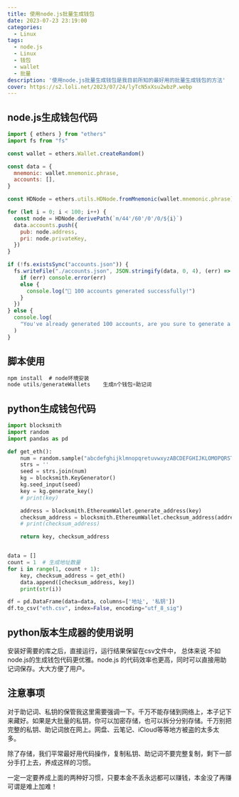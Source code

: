 ```yaml
---
title: 使用node.js批量生成钱包
date: 2023-07-23 23:19:00
categories:
  - Linux
tags:
  - node.js
  - Linux
  - 钱包
  - wallet
  - 批量
description: '使用node.js批量生成钱包是我目前所知的最好用的批量生成钱包的方法'
cover: https://s2.loli.net/2023/07/24/lyTcN5xXsu2wbzP.webp
---
```


## node.js生成钱包代码

```js
import { ethers } from "ethers"
import fs from "fs"

const wallet = ethers.Wallet.createRandom()

const data = {
  mnemonic: wallet.mnemonic.phrase,
  accounts: [],
}

const HDNode = ethers.utils.HDNode.fromMnemonic(wallet.mnemonic.phrase)

for (let i = 0; i < 100; i++) {
  const node = HDNode.derivePath(`m/44'/60'/0'/0/${i}`)
  data.accounts.push({
    pub: node.address,
    pri: node.privateKey,
  })
}

if (!fs.existsSync("accounts.json")) {
  fs.writeFile("./accounts.json", JSON.stringify(data, 0, 4), (err) => {
    if (err) console.error(err)
    else {
      console.log("🤩 100 accounts generated successfully!")
    }
  })
} else {
  console.log(
    "You've already generated 100 accounts, are you sure to generate a new one?\nIf you want please delete accounts.json, and remember to backup the mnemonic first⚠️!!!"
  )
}
```

##  脚本使用

```js
npm install  # node环境安装
node utils/generateWallets    生成n个钱包+助记词
```

## python生成钱包代码

```python
import blocksmith
import random
import pandas as pd

def get_eth():
    num = random.sample("abcdefghijklmnopqretuvwxyzABCDEFGHIJKLOMOPQRSTUVWXYZ$%^$@%^&*@^(%rs0123456789!", 50)
    strs = ''
    seed = strs.join(num)
    kg = blocksmith.KeyGenerator()
    kg.seed_input(seed)
    key = kg.generate_key()
    # print(key)

    address = blocksmith.EthereumWallet.generate_address(key)
    checksum_address = blocksmith.EthereumWallet.checksum_address(address)
    # print(checksum_address)

    return key, checksum_address


data = []
count = 1  # 生成地址数量
for i in range(1, count + 1):
    key, checksum_address = get_eth()
    data.append([checksum_address, key])
    print(str(i))

df = pd.DataFrame(data=data, columns=['地址', '私钥'])
df.to_csv("eth.csv", index=False, encoding="utf_8_sig")
```

## python版本生成器的使用说明

安装好需要的库之后，直接运行，运行结果保留在csv文件中， 总体来说 不如node.js的生成钱包代码更优雅。node.js 的代码效率也更高，同时可以直接用助记词保存。大大方便了用户。

## 注意事项

对于助记词、私钥的保管我这里需要强调一下。千万不能存储到网络上，本子记下来藏好。如果是大批量的私钥，你可以加密存储，也可以拆分分别存储。千万别把完整的私钥、助记词放在网上。网盘、云笔记、iCloud等等地方被盗的太多太多。

除了存储，我们平常最好用代码操作，复制私钥、助记词不要完整复制，剩下一部分手打上去，养成这样的习惯。

一定一定要养成上面的两种好习惯，只要本金不丢永远都可以赚钱，本金没了再赚可谓是难上加难！